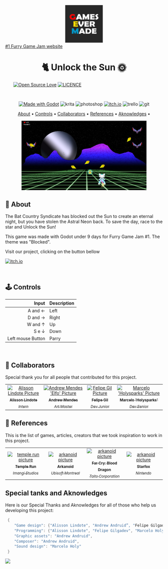 [JAVASCRIPT__BADGE]: https://img.shields.io/badge/Javascript-000?style=for-the-badge&logo=javascript
[KRITA__BADGE]: https://img.shields.io/badge/Krita-203759?style=for-the-badge&logo=krita&logoColor=EEF37B
[PHOTOSHOP__BADGE]: https://img.shields.io/badge/Adobe%20Photoshop-31A8FF?style=for-the-badge&logo=Adobe%20Photoshop&logoColor=black
[ITCHIO__BADGE]: https://img.shields.io/badge/Itch.io-FA5C5C?style=for-the-badge&logo=itchdotio&logoColor=white
[TRELLO__BADGE]: https://img.shields.io/badge/Trello-0052CC?style=for-the-badge&logo=trello&logoColor=white
[GIT__BADGE]: https://img.shields.io/badge/GIT-E44C30?style=for-the-badge&logo=git&logoColor=white

<div align='center'>
    <img src='./GamesEverMade_logo.png' alt='GamesEverMade logo' width='120'>
</div>
<a align="center" href="https://itch.io/jam/furries"> #1 Furry Game Jam website</a>

<h1 align="center" style="font-weight: bold;"> 🐈 Unlock the Sun 🌞 </h1>

<div style="padding: 0px 0px 0px 26px">

[![Open Source Love](https://badges.frapsoft.com/os/v1/open-source.svg?v=102)](https://github.com/ellerbrock/open-source🐈-badge/)
[![LICENCE](https://badges.frapsoft.com/os/mit/mit.svg?v=102)](https://github.com/ellerbrock/open-source-badge/)
</div>
<br>

<div align='center'>

[![Made with Godot](https://img.shields.io/badge/Made%20with-Godot-478CBF?style=for-the-badge&logo=godot%20engine&logoColor=white)](https://godotengine.org)
![krita][KRITA__BADGE]
![photoshop][PHOTOSHOP__BADGE]
[![itch.io][ITCHIO__BADGE]](https://games-ever-made.itch.io/unlock-the-sun)
![trello][TRELLO__BADGE]
![git][GIT__BADGE]

</div>

<p align="center">
 <a href="#about">About</a> • 
 <a href="#controls">Controls</a> • 
  <a href="#colab">Collaborators</a> •
 <a href="#references">References</a> •
 <a href="#aknowledges">Aknowledges</a> •
</p>

<p align="center">
    <img src="./example1.jpg" alt="Image Example" width="400px"></img> 
</p>

<h2 id="started">📌 About  </h2>

The Bat Country Syndicate has blocked out the Sun to create an eternal night, but you have stolen the Astral Neon back. To save the day, race to the star and Unlock the Sun!

This game was made with Godot under 9 days for Furry Game Jam #1. The theme was "Blocked".

<p>Visit our project, clicking on the button bellow</p>

[![itch.io][ITCHIO__BADGE]](https://games-ever-made.itch.io/unlock-the-sun)

<br/>
<h2 id="controls">🕹️ Controls </h2>

| Input                     |        Description       |
|--------------------------:|:-------------------------|
| A and ←                   | Left                     |
| D and →                   | Right                    |
| W and ↑                   | Up                       |
| S e ↓                     | Down                     |
| Left mouse Button         | Parry                    |


<br/>

<h2 id="colab">🤝 Collaborators</h2>

Special thank you for all people that contributed for this project.

<table>
  <tr>
    <td align="center">
      <a href="https://github.com/lindotex">
        <img src="https://avatars.githubusercontent.com/u/97451601?v=4" width="100px;" alt="Alisson Lindote Picture"/><br>
        <sub>
          <b>Alisson Lindote</b><br/>
          <i>Intern</i>
        </sub>
      </a>
    </td>
    <td align="center">
      <a href="https://github.com/andrew-mendes">
        <img src="https://avatars.githubusercontent.com/u/83541996?v=4" width="100px;" alt="Andrew Mendes 'Elfo' Picture"/><br>
        <sub>
          <b>Andrew Mendes</b><br/>
          <i>Art Master</i>
        </sub>
      </a>
    </td>
    <td align="center">
      <a href="https://github.com/fgil90">
        <img src="https://avatars.githubusercontent.com/u/81536290?v=4" width="100px;" alt="Felipe Gil Picture"/><br>
        <sub>
          <b>Felipe Gil</b><br/>
          <i>Dev Junior</i>
        </sub>
      </a>
    </td>
    <td align="center">
      <a href="https://github.com/MarceloLMoreira">
        <img src="https://avatars.githubusercontent.com/u/16151265?v=4" width="100px;" alt="Marcelo 'Holysparks' Picture"/><br>
        <sub>
          <b>Marcelo 'Holysparks'</b><br/>
          <i>Dev Senior</i>
        </sub>
      </a>
    </td>
  </tr>
</table>

<h2 id="references">📝 References </h2>

This is the list of games, articles, creators that we took inspiration to work in this project.
<table>
  <tr>
    <td align="center">
      <a href="https://play.google.com/store/apps/details?id=com.imangi.templerun&hl=en_IE">
        <img src="https://static.wikia.nocookie.net/templerun/images/e/ed/TRTitleScreen.png/revision/latest/scale-to-width-down/985?cb=20170121135214" width="100px;" alt="temple run picture"/><br>
        <sub>
          <b>Temple Run</b><br/>
          <i>Imangi Studios</i>
        </sub>
      </a>
    </td>
    <td align="center">
      <a href="https://en.wikipedia.org/wiki/Far_Cry_3:_Blood_Dragon">
        <img src="https://upload.wikimedia.org/wikipedia/en/a/a9/Arkanoid_arcadeflyer.png" width="100px;" alt="arkanoid picture"/><br>
        <sub>
          <b>Arkanoid</b><br/>
          <i>Ubisoft Montreal</i>
        </sub>
      </a>
    </td>
    <td align="center">
      <a href="https://en.wikipedia.org/wiki/Arkanoid">
        <img src="https://upload.wikimedia.org/wikipedia/en/6/67/FC3_Blood_Dragon_Cover.jpg" width="100px;" alt="arkanoid picture"/><br>
        <sub>
          <b>Far Cry: Blood Dragon</b><br/>
          <i>Taito Corporation</i>
        </sub>
      </a>
    </td>
    <td align="center">
      <a href="https://en.wikipedia.org/wiki/Star_Fox">
        <img src="https://m.media-amazon.com/images/M/MV5BMjU3ZTA1YmUtYWI2ZS00Mzc0LWEzOGUtOTg4YWIyNjM2N2NiXkEyXkFqcGc@._V1_.jpg" width="100px;" alt="arkanoid picture"/><br>
        <sub>
          <b>Starfox</b><br/>
          <i>Nintendo</i>
        </sub>
      </a>
    </td>
  </tr>
</table>

<h2 id="aknowledges">Special tanks and Aknowledges</h2>

Here is our Special Thanks and Aknowledges for all of those who help us developing this project:

```cs
 {
    "Game design": {"Alisson Lindote", "Andrew Andruid”, "Felipe Gilgadev", "Marcelo Holy”},
    "Programming": {"Alisson Lindote", "Felipe Gilgadev", "Marcelo Holy"},
    "Graphic assets": "Andrew Andruid",
    "Composer": "Andrew Andruid",
    "Sound design": "Marcelo Holy"
 }
````

<img src="https://starchart.cc/GameCraftBuild/big-jam-five.svg">